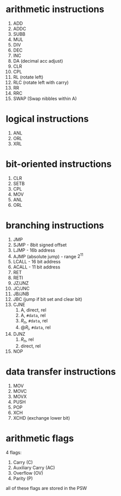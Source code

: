 # arithmetic instructions

1. ADD
2. ADDC
3. SUBB
4. MUL
5. DIV
6. DEC
7. INC
8. DA (decimal acc adjust)
9. CLR
10. CPL
11. RL (rotate left)
12. RLC (rotate left with carry)
13. RR
14. RRC
15. SWAP (Swap nibbles within A)

# logical instructions

1. ANL
2. ORL
3. XRL

# bit-oriented instructions

1. CLR
2. SETB
3. CPL 
4. MOV
5. ANL
6. ORL

# branching instructions

1. JMP
2. SJMP - 8bit signed offset
3. LJMP - 16b address
4. AJMP (absolute jump) - range $2^{11}$
5. LCALL - 16 bit address
6. ACALL - 11 bit address
7. RET
8. RETI
9. JZ/JNZ
10. JC/JNC
11. JB/JNB
12. JBC (jump if bit set and clear bit)
13. CJNE
	1. A, direct, rel
	2. A, `#data`, rel
	3. $R_n$, `#data`, rel
	4. @$R_i$, `#data`, rel
14. DJNZ 
	1. $R_n$, rel
	2. direct, rel
15. NOP

# data transfer instructions

1. MOV
2. MOVC
3. MOVX
4. PUSH
5. POP
6. XCH
7. XCHD (exchange lower bit)

# arithmetic flags

4 flags:
1. Carry (C)
2. Auxiliary Carry (AC)
3. Overflow (OV)
4. Parity (P)

all of these flags are stored in the PSW